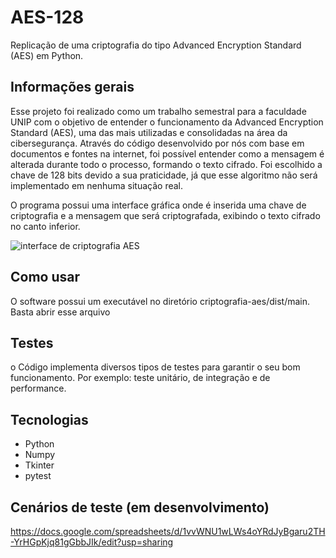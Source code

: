 # AES-128
Replicação de uma criptografia do tipo Advanced Encryption Standard (AES) em Python.

## Informações gerais

 Esse projeto foi realizado como um trabalho semestral para a faculdade UNIP com o objetivo de entender o funcionamento da Advanced Encryption Standard (AES), 
uma das mais utilizadas e consolidadas na área da cibersegurança. Através do código desenvolvido por nós com base em documentos e fontes na internet, 
foi possível entender como a mensagem é alterada durante todo o processo, formando o texto cifrado. Foi escolhido a chave de 128 bits devido a sua 
praticidade, já que esse algoritmo não será implementado em nenhuma situação real.

 O programa possui uma interface gráfica onde é inserida uma chave de criptografia e a mensagem que será criptografada, exibindo o texto cifrado no canto inferior.
 
![interface de criptografia AES](https://github.com/dyaghas/aps-criptografia-aes/assets/56042071/3ac89bc9-5f2e-4404-9356-e04952bb2171)

## Como usar

O software possui um executável no diretório criptografia-aes/dist/main. Basta abrir esse arquivo

## Testes

 o Código implementa diversos tipos de testes para garantir o seu bom funcionamento. Por exemplo: teste unitário, de integração e de performance.


## Tecnologias

- Python
- Numpy
- Tkinter
- pytest

## Cenários de teste (em desenvolvimento)

https://docs.google.com/spreadsheets/d/1vvWNU1wLWs4oYRdJyBgaru2TH-YrHGpKjq81gGbbJIk/edit?usp=sharing
